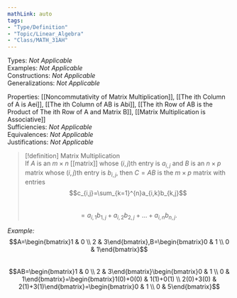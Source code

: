 ```yaml
---
mathLink: auto
tags:
- "Type/Definition"
- "Topic/Linear_Algebra"
- "Class/MATH_31AH"
---
```

Types: <i>Not Applicable</i>  
Examples: <i>Not Applicable</i>  
Constructions: <i>Not Applicable</i>  
Generalizations: <i>Not Applicable</i>  

Properties: [[Noncommutativity of Matrix Multiplication]], [[The ith Column of A is Aei]], [[The ith Column of AB is Abi]], [[The ith Row of AB is the Product of The ith Row of A and Matrix B]], [[Matrix Multiplication is Associative]]  
Sufficiencies: <i>Not Applicable</i>  
Equivalences: <i>Not Applicable</i>  
Justifications: <i>Not Applicable</i>  

> [!definition] Matrix Multiplication  
> If $A$ is an $m \times n$ [[matrix]] whose $(i,j)$th entry is $a_{i,j}$ and $B$ is an $n \times p$ matrix whose $(i,j)$th entry is $b_{i,j}$, then $C=AB$ is the $m \times p$ matrix with entries  
> $$c_{i,j}=\sum_{k=1}^{n}a_{i,k}b_{k,j}$$  
> $$=a_{i,1}b_{1,j}+a_{i,2}b_{2,j}+\dots+a_{i,n}b_{n,j}.$$  

*Example:* $$A=\begin{bmatrix}1 & 0 \\  
2 & 3\end{bmatrix},B=\begin{bmatrix}0 & 1 \\  
0 & 1\end{bmatrix}$$  
$$AB=\begin{bmatrix}1 & 0 \\  
2 & 3\end{bmatrix}\begin{bmatrix}0 & 1 \\  
0 & 1\end{bmatrix}=\begin{bmatrix}1(0)+0(0) & 1(1)+0(1) \\  
2(0)+3(0) & 2(1)+3(1)\end{bmatrix}=\begin{bmatrix}0 & 1 \\  
0 & 5\end{bmatrix}$$  
